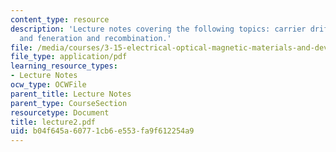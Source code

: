 ```yaml
---
content_type: resource
description: 'Lecture notes covering the following topics: carrier drift, diffusion,
  and feneration and recombination.'
file: /media/courses/3-15-electrical-optical-magnetic-materials-and-devices-fall-2006/b04f645a60771cb6e553fa9f612254a9_lecture2.pdf
file_type: application/pdf
learning_resource_types:
- Lecture Notes
ocw_type: OCWFile
parent_title: Lecture Notes
parent_type: CourseSection
resourcetype: Document
title: lecture2.pdf
uid: b04f645a-6077-1cb6-e553-fa9f612254a9
---
```

